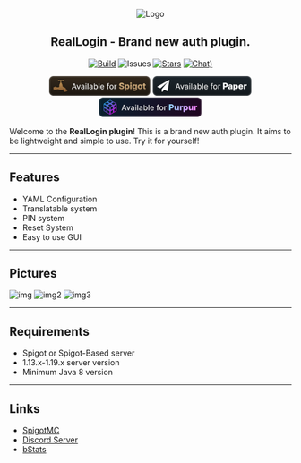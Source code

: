 <div align="center">

![Logo](https://i.imgur.com/A3h3Hyv.png)
## RealLogin - Brand new auth plugin.
[![Build](https://img.shields.io/github/actions/workflow/status/joserodpt/RealLogin/maven.yml)](https://github.com/JoseGamerPT/RealLogin/actions)
![Issues](https://img.shields.io/github/issues-raw/JoseGamerPT/RealLogin)
[![Stars](https://img.shields.io/github/stars/JoseGamerPT/RealLogin)](https://github.com/JoseGamerPT/RealLogin/stargazers)
[![Chat)](https://img.shields.io/discord/817810368649887744?logo=discord&logoColor=white)](https://discord.gg/t7gfnYZKy8) 

<a href="/#"><img src="https://raw.githubusercontent.com/intergrav/devins-badges/v2/assets/compact/supported/spigot_46h.png" height="35"></a>
<a href="/#"><img src="https://raw.githubusercontent.com/intergrav/devins-badges/v2/assets/compact/supported/paper_46h.png" height="35"></a>
<a href="/#"><img src="https://raw.githubusercontent.com/intergrav/devins-badges/v2/assets/compact/supported/purpur_46h.png" height="35"></a>

</div>

Welcome to the **RealLogin plugin**! This is a brand new auth plugin. It aims to be lightweight and simple to use. Try it for yourself!

----

## Features
* YAML Configuration
* Translatable system
* PIN system
* Reset System
* Easy to use GUI

----

## Pictures
![img](https://i.imgur.com/IKjoRJ6.png)
![img2](https://i.imgur.com/rwrGI6Q.png)
![img3](https://i.imgur.com/onCg6CU.png)

----

## Requirements
* Spigot or Spigot-Based server
* 1.13.x-1.19.x server version
* Minimum Java 8 version

----

## Links
* [SpigotMC](https://www.spigotmc.org/resources/reallogin.83139/)
* [Discord Server](https://discord.gg/t7gfnYZKy8)
* [bStats](https://bstats.org/plugin/bukkit/RealLogin/12577)
